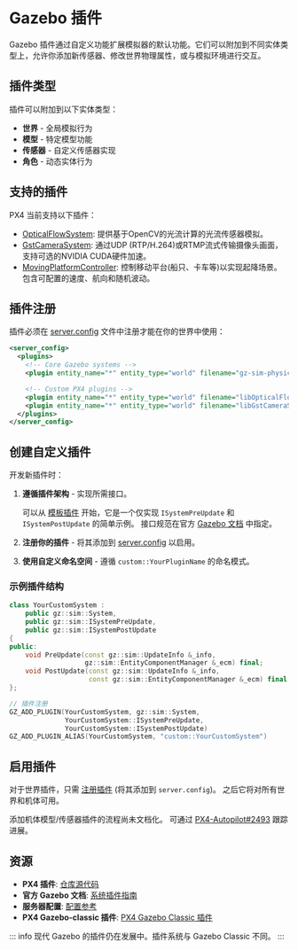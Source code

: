 # Gazebo 插件

Gazebo 插件通过自定义功能扩展模拟器的默认功能。它们可以附加到不同实体类型上，允许你添加新传感器、修改世界物理属性，或与模拟环境进行交互。

## 插件类型

插件可以附加到以下实体类型：

- **世界** - 全局模拟行为
- **模型** - 特定模型功能
- **传感器** - 自定义传感器实现
- **角色** - 动态实体行为

## 支持的插件

PX4 当前支持以下插件：

- [OpticalFlowSystem](https://github.com/PX4/PX4-Autopilot/tree/main/src/modules/simulation/gz_plugins/optical_flow): 提供基于OpenCV的光流计算的光流传感器模拟。
- [GstCameraSystem](https://github.com/PX4/PX4-Autopilot/tree/main/src/modules/simulation/gz_plugins/gstreamer): 通过UDP (RTP/H.264)或RTMP流式传输摄像头画面，支持可选的NVIDIA CUDA硬件加速。
- [MovingPlatformController](https://github.com/PX4/PX4-Autopilot/tree/main/src/modules/simulation/gz_plugins/moving_platform_controller): 控制移动平台(船只、卡车等)以实现起降场景。包含可配置的速度、航向和随机波动。

## 插件注册

插件必须在 [server.config](https://github.com/PX4/PX4-Autopilot/blob/main/src/modules/simulation/gz_bridge/server.config) 文件中注册才能在你的世界中使用：

```xml
<server_config>
  <plugins>
    <!-- Core Gazebo systems -->
    <plugin entity_name="*" entity_type="world" filename="gz-sim-physics-system" name="gz::sim::systems::Physics"/>

    <!-- Custom PX4 plugins -->
    <plugin entity_name="*" entity_type="world" filename="libOpticalFlowSystem.so" name="custom::OpticalFlowSystem"/>
    <plugin entity_name="*" entity_type="world" filename="libGstCameraSystem.so" name="custom::GstCameraSystem"/>
  </plugins>
</server_config>
```

## 创建自定义插件

开发新插件时：

1. **遵循插件架构** - 实现所需接口。

   可以从 [模板插件](https://github.com/PX4/PX4-Autopilot/tree/main/src/modules/simulation/gz_plugins/template_plugin) 开始，它是一个仅实现 `ISystemPreUpdate` 和 `ISystemPostUpdate` 的简单示例。
   接口规范在官方 [Gazebo 文档](https://gazebosim.org/api/sim/9/createsystemplugins.html) 中指定。

2. **注册你的插件** - 将其添加到 [server.config](https://github.com/PX4/PX4-Autopilot/blob/main/src/modules/simulation/gz_bridge/server.config) 以启用。
3. **使用自定义命名空间** - 遵循 `custom::YourPluginName` 的命名模式。

### 示例插件结构

```cpp
class YourCustomSystem :
    public gz::sim::System,
    public gz::sim::ISystemPreUpdate,
    public gz::sim::ISystemPostUpdate
{
public:
    void PreUpdate(const gz::sim::UpdateInfo &_info,
                   gz::sim::EntityComponentManager &_ecm) final;
    void PostUpdate(const gz::sim::UpdateInfo &_info,
                    const gz::sim::EntityComponentManager &_ecm) final;
};

// 插件注册
GZ_ADD_PLUGIN(YourCustomSystem, gz::sim::System,
              YourCustomSystem::ISystemPreUpdate,
              YourCustomSystem::ISystemPostUpdate)
GZ_ADD_PLUGIN_ALIAS(YourCustomSystem, "custom::YourCustomSystem")
```

## 启用插件

对于世界插件，只需 [注册插件](#插件注册) (将其添加到 `server.config`)。
之后它将对所有世界和机体可用。

添加机体模型/传感器插件的流程尚未文档化。
可通过 [PX4-Autopilot#2493](https://github.com/PX4/PX4-Autopilot/issues/24939) 跟踪进展。

## 资源

- **PX4 插件**: [仓库源代码](https://github.com/PX4/PX4-Autopilot/tree/main/src/modules/simulation/gz_plugins)
- **官方 Gazebo 文档**: [系统插件指南](https://gazebosim.org/api/sim/9/createsystemplugins.html)
- **服务器配置**: [配置参考](https://gazebosim.org/api/sim/9/server_config.html)
- **PX4 Gazebo-classic 插件**: [PX4 Gazebo Classic 插件](https://github.com/PX4/PX4-SITL_gazebo-classic/tree/main/src)

::: info
现代 Gazebo 的插件仍在发展中。插件系统与 Gazebo Classic 不同。
:::